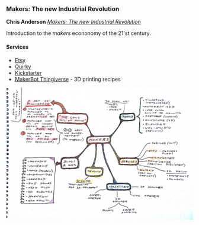 ### Makers: The new Industrial Revolution

**Chris Anderson** [*Makers: The new Industrial Revolution*](https://www.amazon.co.uk/Makers-Industrial-Revolution-Chris-Anderson-ebook/dp/B008K4JDLA/)

Introduction to the *makers* econonomy of the 21'st century.

#### Services

* [Etsy](https://www.etsy.com/)
* [Quirky](https://quirky.com/)
* [Kickstarter](https://www.kickstarter.com/)
* [MakerBot Thingiverse](https://www.thingiverse.com/) - 3D printing recipes

![Makers](makers-2014-08-09.jpg)
